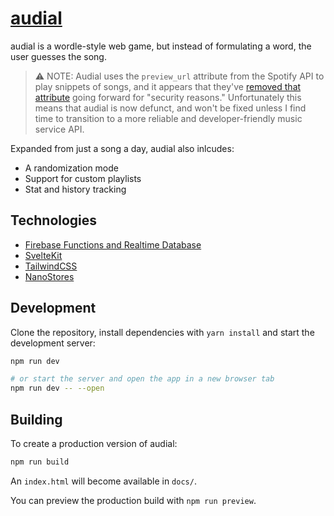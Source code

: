 # [audial](https://audial.mogdan.xyz)

audial is a wordle-style web game, but instead of formulating a word, the user guesses the song.

> ⚠️ NOTE: Audial uses the `preview_url` attribute from the Spotify API to play snippets of songs, and it appears that they've [removed that attribute](https://developer.spotify.com/blog/2024-11-27-changes-to-the-web-api) going forward for "security reasons." Unfortunately this means that audial is now defunct, and won't be fixed unless I find time to transition to a more reliable and developer-friendly music service API.

Expanded from just a song a day, audial also inlcudes:

- A randomization mode
- Support for custom playlists
- Stat and history tracking

## Technologies

- [Firebase Functions and Realtime Database](https://github.com/mdean808/audial-firebase)
- [SvelteKit](https://kit.svelte.dev/)
- [TailwindCSS](https://tailwindcss.com/)
- [NanoStores](https://github.com/nanostores/nanostores)

## Development

Clone the repository, install dependencies with `yarn install` and start the
development server:

```bash
npm run dev

# or start the server and open the app in a new browser tab
npm run dev -- --open
```

## Building

To create a production version of audial:

```bash
npm run build
```

An `index.html` will become available in `docs/`.

You can preview the production build with `npm run preview`.
